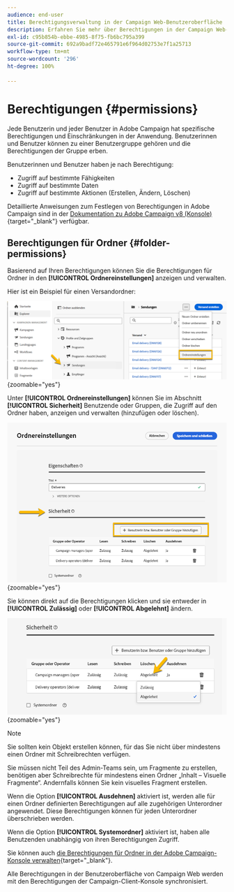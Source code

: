 ```yaml
---
audience: end-user
title: Berechtigungsverwaltung in der Campaign Web-Benutzeroberfläche
description: Erfahren Sie mehr über Berechtigungen in der Campaign Web-Benutzeroberfläche
exl-id: c95b854b-ebbe-4985-8f75-fb6bc795a399
source-git-commit: 692a9badf72e465791e6f964d02753e7f1a25713
workflow-type: tm+mt
source-wordcount: '296'
ht-degree: 100%

---
```


# Berechtigungen {#permissions}

Jede Benutzerin und jeder Benutzer in Adobe Campaign hat spezifische Berechtigungen und Einschränkungen in der Anwendung. Benutzerinnen und Benutzer können zu einer Benutzergruppe gehören und die Berechtigungen der Gruppe erben.

Benutzerinnen und Benutzer haben je nach Berechtigung:

* Zugriff auf bestimmte Fähigkeiten
* Zugriff auf bestimmte Daten
* Zugriff auf bestimmte Aktionen (Erstellen, Ändern, Löschen)

Detaillierte Anweisungen zum Festlegen von Berechtigungen in Adobe Campaign sind in der [Dokumentation zu Adobe Campaign v8 (Konsole)](https://experienceleague.adobe.com/de/docs/campaign/campaign-v8/admin/permissions/gs-permissions){target="_blank"} verfügbar.

## Berechtigungen für Ordner {#folder-permissions}

Basierend auf Ihren Berechtigungen können Sie die Berechtigungen für Ordner in den **[!UICONTROL Ordnereinstellungen]** anzeigen und verwalten.

Hier ist ein Beispiel für einen Versandordner:

![Beispiel für Ordnereinstellungen in Adobe Campaign](assets/folder_settings.png){zoomable="yes"}

Unter **[!UICONTROL Ordnereinstellungen]** können Sie im Abschnitt **[!UICONTROL Sicherheit]** Benutzende oder Gruppen, die Zugriff auf den Ordner haben, anzeigen und verwalten (hinzufügen oder löschen).

![Beispiel für die Sicherheitseinstellungen eines Ordners in Adobe Campaign](assets/folder_security.png){zoomable="yes"}

Sie können direkt auf die Berechtigungen klicken und sie entweder in **[!UICONTROL Zulässig]** oder **[!UICONTROL Abgelehnt]** ändern.

![Beispiel für abgelehnte Berechtigungen in den Sicherheitseinstellungen eines Ordners](assets/folder_security_denied.png){zoomable="yes"}

>[!NOTE]
>
>Sie sollten kein Objekt erstellen können, für das Sie nicht über mindestens einen Ordner mit Schreibrechten verfügen.
>
>Sie müssen nicht Teil des Admin-Teams sein, um Fragmente zu erstellen, benötigen aber Schreibrechte für mindestens einen Ordner „Inhalt – Visuelle Fragmente“. Andernfalls können Sie kein visuelles Fragment erstellen.

Wenn die Option **[!UICONTROL Ausdehnen]** aktiviert ist, werden alle für einen Ordner definierten Berechtigungen auf alle zugehörigen Unterordner angewendet. Diese Berechtigungen können für jeden Unterordner überschrieben werden.

Wenn die Option **[!UICONTROL Systemordner]** aktiviert ist, haben alle Benutzenden unabhängig von ihren Berechtigungen Zugriff.

Sie können auch [die Berechtigungen für Ordner in der Adobe Campaign-Konsole verwalten](https://experienceleague.adobe.com/de/docs/campaign/campaign-v8/admin/permissions/folder-permissions){target="_blank"}.

Alle Berechtigungen in der Benutzeroberfläche von Campaign Web werden mit den Berechtigungen der Campaign-Client-Konsole synchronisiert.